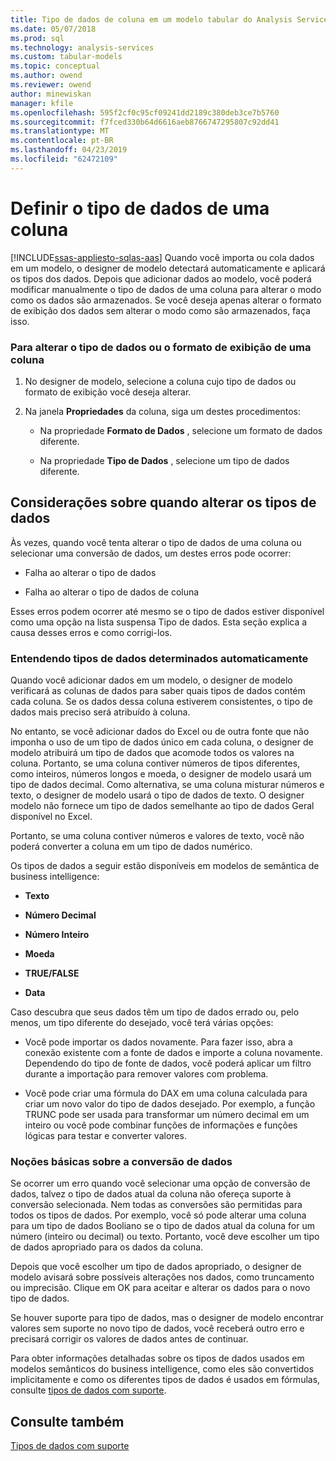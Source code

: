 ```yaml
---
title: Tipo de dados de coluna em um modelo tabular do Analysis Services | Microsoft Docs
ms.date: 05/07/2018
ms.prod: sql
ms.technology: analysis-services
ms.custom: tabular-models
ms.topic: conceptual
ms.author: owend
ms.reviewer: owend
author: minewiskan
manager: kfile
ms.openlocfilehash: 595f2cf0c95cf09241dd2189c380deb3ce7b5760
ms.sourcegitcommit: f7fced330b64d6616aeb8766747295807c92dd41
ms.translationtype: MT
ms.contentlocale: pt-BR
ms.lasthandoff: 04/23/2019
ms.locfileid: "62472109"
---
```

# <a name="set-the-data-type-of-a-column"></a>Definir o tipo de dados de uma coluna 
[!INCLUDE[ssas-appliesto-sqlas-aas](../../includes/ssas-appliesto-sqlas-aas.md)]
  Quando você importa ou cola dados em um modelo, o designer de modelo detectará automaticamente e aplicará os tipos dos dados. Depois que adicionar dados ao modelo, você poderá modificar manualmente o tipo de dados de uma coluna para alterar o modo como os dados são armazenados. Se você deseja apenas alterar o formato de exibição dos dados sem alterar o modo como são armazenados, faça isso.  
  
### <a name="to-change-the-data-type-or-display-format-for-a-column"></a>Para alterar o tipo de dados ou o formato de exibição de uma coluna  
  
1.  No designer de modelo, selecione a coluna cujo tipo de dados ou formato de exibição você deseja alterar.  
  
2.  Na janela **Propriedades** da coluna, siga um destes procedimentos:  
  
    -   Na propriedade **Formato de Dados** , selecione um formato de dados diferente.  
  
    -   Na propriedade **Tipo de Dados** , selecione um tipo de dados diferente.  
  
## <a name="considerations-when-changing-data-types"></a>Considerações sobre quando alterar os tipos de dados  
 Às vezes, quando você tenta alterar o tipo de dados de uma coluna ou selecionar uma conversão de dados, um destes erros pode ocorrer:  
  
-   Falha ao alterar o tipo de dados  
  
-   Falha ao alterar o tipo de dados de coluna  
  
 Esses erros podem ocorrer até mesmo se o tipo de dados estiver disponível como uma opção na lista suspensa Tipo de dados. Esta seção explica a causa desses erros e como corrigi-los.  
  
### <a name="understanding-automatically-determined-data-types"></a>Entendendo tipos de dados determinados automaticamente  
 Quando você adicionar dados em um modelo, o designer de modelo verificará as colunas de dados para saber quais tipos de dados contém cada coluna. Se os dados dessa coluna estiverem consistentes, o tipo de dados mais preciso será atribuído à coluna.  
  
 No entanto, se você adicionar dados do Excel ou de outra fonte que não imponha o uso de um tipo de dados único em cada coluna, o designer de modelo atribuirá um tipo de dados que acomode todos os valores na coluna. Portanto, se uma coluna contiver números de tipos diferentes, como inteiros, números longos e moeda, o designer de modelo usará um tipo de dados decimal. Como alternativa, se uma coluna misturar números e texto, o designer de modelo usará o tipo de dados de texto. O designer modelo não fornece um tipo de dados semelhante ao tipo de dados Geral disponível no Excel.  
  
 Portanto, se uma coluna contiver números e valores de texto, você não poderá converter a coluna em um tipo de dados numérico.  
  
 Os tipos de dados a seguir estão disponíveis em modelos de semântica de business intelligence:  
  
-   **Texto**  
  
-   **Número Decimal**  
  
-   **Número Inteiro**  
  
-   **Moeda**  
  
-   **TRUE/FALSE**  
  
-   **Data**  
  
 Caso descubra que seus dados têm um tipo de dados errado ou, pelo menos, um tipo diferente do desejado, você terá várias opções:  
  
-   Você pode importar os dados novamente. Para fazer isso, abra a conexão existente com a fonte de dados e importe a coluna novamente. Dependendo do tipo de fonte de dados, você poderá aplicar um filtro durante a importação para remover valores com problema.  
  
-   Você pode criar uma fórmula do DAX em uma coluna calculada para criar um novo valor do tipo de dados desejado. Por exemplo, a função TRUNC pode ser usada para transformar um número decimal em um inteiro ou você pode combinar funções de informações e funções lógicas para testar e converter valores.  
  
### <a name="understanding-data-conversion"></a>Noções básicas sobre a conversão de dados  
 Se ocorrer um erro quando você selecionar uma opção de conversão de dados, talvez o tipo de dados atual da coluna não ofereça suporte à conversão selecionada. Nem todas as conversões são permitidas para todos os tipos de dados. Por exemplo, você só pode alterar uma coluna para um tipo de dados Booliano se o tipo de dados atual da coluna for um número (inteiro ou decimal) ou texto. Portanto, você deve escolher um tipo de dados apropriado para os dados da coluna.  
  
 Depois que você escolher um tipo de dados apropriado, o designer de modelo avisará sobre possíveis alterações nos dados, como truncamento ou imprecisão. Clique em OK para aceitar e alterar os dados para o novo tipo de dados.  
  
 Se houver suporte para tipo de dados, mas o designer de modelo encontrar valores sem suporte no novo tipo de dados, você receberá outro erro e precisará corrigir os valores de dados antes de continuar.  
  
 Para obter informações detalhadas sobre os tipos de dados usados em modelos semânticos do business intelligence, como eles são convertidos implicitamente e como os diferentes tipos de dados é usados em fórmulas, consulte [tipos de dados com suporte](../../analysis-services/tabular-models/data-types-supported-ssas-tabular.md).  
  
## <a name="see-also"></a>Consulte também  
 [Tipos de dados com suporte](../../analysis-services/tabular-models/data-types-supported-ssas-tabular.md)  
  
  
